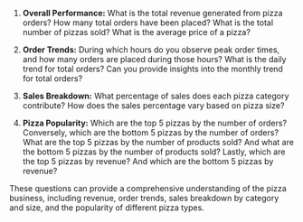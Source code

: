 1. **Overall Performance:**
      What is the total revenue generated from pizza orders?
      How many total orders have been placed?
      What is the total number of pizzas sold?
      What is the average price of a pizza?
2. **Order Trends:**
      During which hours do you observe peak order times, and how many orders are placed during those hours?
      What is the daily trend for total orders?
      Can you provide insights into the monthly trend for total orders?

3. **Sales Breakdown:**
      What percentage of sales does each pizza category contribute?
      How does the sales percentage vary based on pizza size?

4. **Pizza Popularity:**
      Which are the top 5 pizzas by the number of orders?
      Conversely, which are the bottom 5 pizzas by the number of orders?
      What are the top 5 pizzas by the number of products sold?
      And what are the bottom 5 pizzas by the number of products sold?
      Lastly, which are the top 5 pizzas by revenue?
      And which are the bottom 5 pizzas by revenue?

These questions can provide a comprehensive understanding of the pizza business, including revenue, order trends, sales breakdown by category and size, and the popularity of different pizza types.

